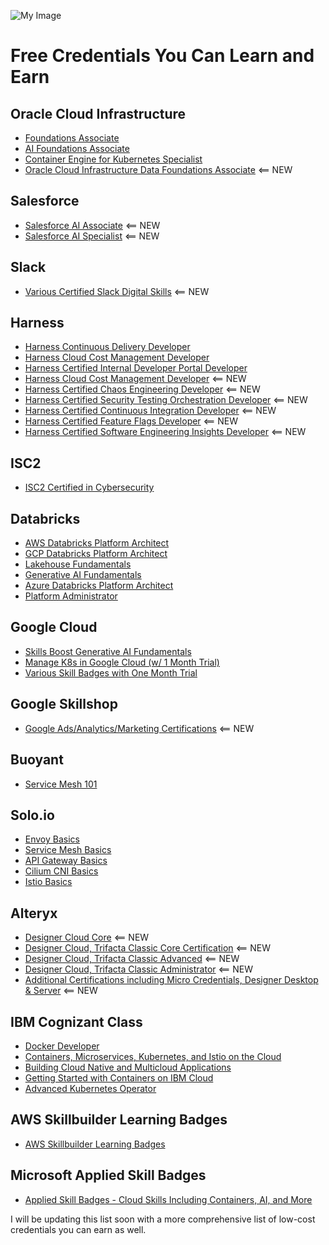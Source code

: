![My Image](https://as2.ftcdn.net/v2/jpg/02/75/03/59/1000_F_275035961_0Gu3DoUS6b5HjT1Wxg7t0vJky60Rt0gj.jpg)

# Free Credentials You Can Learn and Earn

## Oracle Cloud Infrastructure
- [Foundations Associate](https://education.oracle.com/oracle-cloud-infrastructure-2023-foundations-associate/pexam_1Z0-1085-24)
- [AI Foundations Associate](https://education.oracle.com/oracle-cloud-infrastructure-2024-ai-foundations-associate/pexam_1Z0-1122-24)
- [Container Engine for Kubernetes Specialist](https://blogs.oracle.com/oracleuniversity/post/announcing-the-2024-oci-container-engine-for-kubernetes-specialist-course)
- [Oracle Cloud Infrastructure Data Foundations Associate](https://mylearn.oracle.com/ou/learning-path/become-an-oracle-cloud-infrastructure-data-foundations-associate-2024/140339) <== NEW

## Salesforce
- [Salesforce AI Associate](https://trailhead.salesforce.com/en/credentials/aiassociate) <== NEW
- [Salesforce AI Specialist](https://trailhead.salesforce.com/en/credentials/aispecialist) <== NEW

## Slack
- [Various Certified Slack Digital Skills](https://www.slackcertified.com/page/slack-skills) <== NEW

## Harness
- [Harness Continuous Delivery Developer](https://university-registration.harness.io/certified-continuous-delivery-developer)
- [Harness Cloud Cost Management Developer](https://university-registration.harness.io/cloud-cost-management-developer)
- [Harness Certified Internal Developer Portal Developer](https://university-registration.harness.io/certified-internal-developer-portal-developer)
- [Harness Cloud Cost Management Developer](https://university-registration.harness.io/cloud-cost-management-developer) <== NEW
- [Harness Certified Chaos Engineering Developer](https://university-registration.harness.io/chaos-engineering-developer) <== NEW
- [Harness Certified Security Testing Orchestration Developer](https://university-registration.harness.io/security-testing-orchestration-developer) <== NEW
- [Harness Certified Continuous Integration Developer](https://university-registration.harness.io/certified-continuous-integration-developer) <== NEW
- [Harness Certified Feature Flags Developer](https://university-registration.harness.io/feature-flags-developer) <== NEW
- [Harness Certified Software Engineering Insights Developer](https://university-registration.harness.io/certified-software-engineering-insights-developer) <== NEW


## ISC2
- [ISC2 Certified in Cybersecurity](https://www.isc2.org/certifications/cc)

## Databricks
- [AWS Databricks Platform Architect](https://www.databricks.com/learn/training/certification)
- [GCP Databricks Platform Architect](https://www.databricks.com/learn/training/certification)
- [Lakehouse Fundamentals](https://www.databricks.com/learn/training/certification)
- [Generative AI Fundamentals](https://www.databricks.com/learn/training/certification)
- [Azure Databricks Platform Architect](https://www.databricks.com/learn/training/certification)
- [Platform Administrator](https://www.databricks.com/learn/training/certification)

## Google Cloud
- [Skills Boost Generative AI Fundamentals](https://www.cloudskillsboost.google/paths/118)
- [Manage K8s in Google Cloud (w/ 1 Month Trial)](https://www.cloudskillsboost.google/course_templates/783)
- [Various Skill Badges with One Month Trial](https://www.cloudskillsboost.google/)

## Google Skillshop
- [Google Ads/Analytics/Marketing Certifications](https://skillshop.docebosaas.com/learn/signin) <== NEW

## Buoyant
- [Service Mesh 101](https://buoyant.io/courses/service-mesh-101)

## Solo.io
- [Envoy Basics](https://academy.solo.io/learn/courses/81/envoy-basics)
- [Service Mesh Basics](https://academy.solo.io/learn/courses/80/service-mesh-basics)
- [API Gateway Basics](https://academy.solo.io/learn/courses/79/api-gateway-basics)
- [Cilium CNI Basics](https://academy.solo.io/learn/courses/78/cilium-cni-basics)
- [Istio Basics](https://academy.solo.io/learn/courses/77/istio-basics)

## Alteryx
- [Designer Cloud Core](https://community.alteryx.com/t5/Certification-Resources/Alteryx-Designer-Cloud-Core-Exam-Prep-Guide/ta-p/1287545) <== NEW
- [Designer Cloud, Trifacta Classic Core Certification](https://community.alteryx.com/t5/Certification-Resources/Designer-Cloud-Trifacta-Classic-Core-Certification-Exam-Prep/ta-p/1065126) <== NEW
- [Designer Cloud, Trifacta Classic Advanced](https://community.alteryx.com/t5/Certification-Resources/Designer-Cloud-Trifacta-Classic-Advanced-Certification-Exam-Prep/ta-p/1065131) <== NEW
- [Designer Cloud, Trifacta Classic Administrator](https://community.alteryx.com/t5/Certification-Resources/Designer-Cloud-Trifacta-Classic-Administrator-Certification-Exam/ta-p/1065134) <== NEW
- [Additional Certifications including Micro Credentials, Designer Desktop & Server](https://community.alteryx.com/t5/Certification-Exams/bd-p/product-certification#micro-credentials) <== NEW

## IBM Cognizant Class
- [Docker Developer](https://cognitiveclass.ai/badges/docker-essentials)
- [Containers, Microservices, Kubernetes, and Istio on the Cloud](https://cognitiveclass.ai/learn/containers-k8s-and-istio-on-ibm-cloud)
- [Building Cloud Native and Multicloud Applications](https://cognitiveclass.ai/badges/building-cloud-native-and-multicloud-applications)
- [Getting Started with Containers on IBM Cloud](https://cognitiveclass.ai/badges/getting-started-with-containers-on-ibm-cloud)
- [Advanced Kubernetes Operator](https://cognitiveclass.ai/badges/advanced-kubernetes-operator)

## AWS Skillbuilder Learning Badges
- [AWS Skillbuilder Learning Badges](https://aws.amazon.com/training/badges/)

## Microsoft Applied Skill Badges
- [Applied Skill Badges - Cloud Skills Including Containers, AI, and More](https://learn.microsoft.com/en-us/credentials/browse/?credential_types=applied%20skills)



I will be updating this list soon with a more comprehensive list of low-cost credentials you can earn as well.
